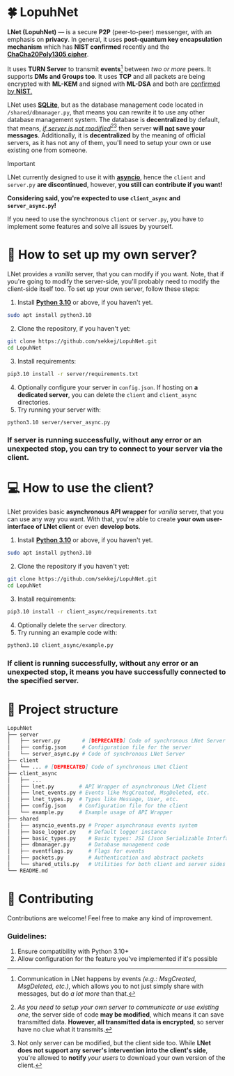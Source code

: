# 🍀 LopuhNet
**LNet (LopuhNet)** — is a secure **P2P** (peer-to-peer) messenger, with an emphasis on **privacy**. In general, it uses **post-quantum key encapsulation mechanism** which has **NIST confirmed** recently and the [**ChaCha20Poly1305 cipher**](https://en.wikipedia.org/wiki/ChaCha20-Poly1305).

It uses **TURN Server** to transmit **events**[^1] between *two or more* peers. It supports **DMs and Groups too**. It uses **TCP** and all packets are being encrypted with **ML-KEM** and signed with **ML-DSA** and both are [confirmed by **NIST**.](https://www.nist.gov/news-events/news/2024/08/nist-releases-first-3-finalized-post-quantum-encryption-standards)

LNet uses [**SQLite**](https://www.sqlite.org/), but as the database management code located in `/shared/dbmanager.py`, that means you can rewrite it to use any other database management system.
The database is **decentralized** by default, that means, <ins>*if server is not modified*</ins>[^2][^3] then server **will <ins>not</ins> save your messages**. Additionally, it is **decentralized** by the meaning of official servers, as it has not any of them, you'll need to setup your own or use existing one from someone.

[^1]: Communication in LNet happens by events *(e.g.: MsgCreated, MsgDeleted, etc.)*, which allows you to not just simply share with messages, but do *a lot more* than that.
[^2]: *As you need to setup your own server to communicate or use existing one*, the server side of code **may be modified**, which means it can save transmitted data. **However, all transmitted data is encrypted**, so server have no clue what it transmits.
[^3]: Not only server can be modified, but the client side too. While **LNet does not support any server's intervention into the client's side**, you're allowed to **notify** *your users* to download your own version of the client.

> [!IMPORTANT]
> LNet currently designed to use it with [**asyncio**](https://pypi.org/project/asyncio/), hence the `client` and `server.py` **are discontinued**, however, **you still can contribute if you want!**
> 
> **Considering said, you're expected to use `client_async` and `server_async.py`!**
> 
> If you need to use the synchronous `client` or `server.py`, you have to implement some features and solve all issues by yourself.

# 📡 How to set up my own server?
LNet provides a *vanilla* server, that you can modify if you want. Note, that if you're going to modify the server-side, you'll probably need to modify the client-side itself too.
To set up your own server, follow these steps:
1. Install [**Python 3.10**](https://www.python.org/downloads/release/python-3100/) or above, if you haven't yet.
```bash
sudo apt install python3.10
```
2. Clone the repository, if you haven't yet:
```bash
git clone https://github.com/sekkej/LopuhNet.git
cd LopuhNet
```
3. Install requirements:
```bash
pip3.10 install -r server/requirements.txt
```
4. Optionally configure your server in `config.json`. If hosting on **a dedicated server**, you can delete the `client` and `client_async` directories.
5. Try running your server with:
```bash
python3.10 server/server_async.py
```
### If server is running successfully, without any error or an unexpected stop, you can try to connect to your server via the client.

# 💻 How to use the client?
LNet provides basic **asynchronous API wrapper** for *vanilla* server, that you can use any way you want. With that, you're able to create **your own user-interface of LNet client** or even **develop bots**.
1. Install [**Python 3.10**](https://www.python.org/downloads/release/python-3100/) or above, if you haven't yet.
```bash
sudo apt install python3.10
```
2. Clone the repository if you haven't yet:
```bash
git clone https://github.com/sekkej/LopuhNet.git
cd LopuhNet
```
3. Install requirements:
```bash
pip3.10 install -r client_async/requirements.txt
```
4. Optionally delete the `server` directory.
5. Try running an example code with:
```bash
python3.10 client_async/example.py
```
### If client is running successfully, without any error or an unexpected stop, it means you have successfully connected to the specified server.

# 📁 Project structure
```bash
LopuhNet
├── server
│   ├── server.py       # [DEPRECATED] Code of synchronous LNet Server
│   ├── config.json     # Configuration file for the server
│   └── server_async.py # Code of synchronous LNet Server
├── client
│   └── ... # [DEPRECATED] Code of synchronous LNet Client
├── client_async
│   ├── ...
│   ├── lnet.py        # API Wrapper of asynchronous LNet Client
│   ├── lnet_events.py # Events like MsgCreated, MsgDeleted, etc.
│   ├── lnet_types.py  # Types like Message, User, etc.
│   ├── config.json    # Configuration file for the client
│   └── example.py     # Example usage of API Wrapper
├── shared
│   ├── asyncio_events.py # Proper asynchronous events system
│   ├── base_logger.py    # Default logger instance
│   ├── basic_types.py    # Basic types: JSI (Json Serializable Interface), User, ServerAccount, Packet 
│   ├── dbmanager.py      # Database management code
│   ├── eventflags.py     # Flags for events
│   ├── packets.py        # Authentication and abstract packets
│   └── shared_utils.py   # Utilities for both client and server sides
└── README.md
```

# 🤗 Contributing
Contributions are welcome! Feel free to make any kind of improvement.
### Guidelines:
1. Ensure compatibility with Python 3.10+
2. Allow configuration for the feature you've implemented if it's possible